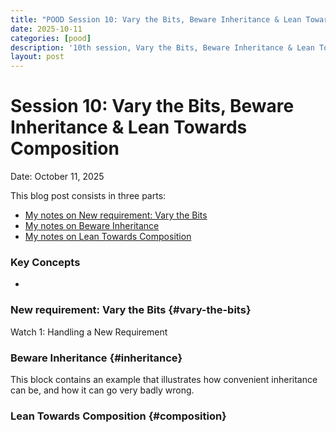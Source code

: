 ```yaml
---
title: "POOD Session 10: Vary the Bits, Beware Inheritance & Lean Towards Composition"
date: 2025-10-11
categories: [pood]
description: '10th session, Vary the Bits, Beware Inheritance & Lean Towards Composition'
layout: post
---
```


# Session 10: Vary the Bits, Beware Inheritance & Lean Towards Composition

Date: October 11, 2025

This blog post consists in three parts:

- [My notes on New requirement: Vary the Bits](#vary-the-bits)
- [My notes on Beware Inheritance](#inheritance)
- [My notes on Lean Towards Composition](#composition)


### Key Concepts

- 

### New requirement: Vary the Bits {#vary-the-bits}

Watch 1: Handling a New Requirement 

### Beware Inheritance {#inheritance}

This block contains an example that illustrates how convenient inheritance can be, and how it can go very badly wrong.

### Lean Towards Composition {#composition}



